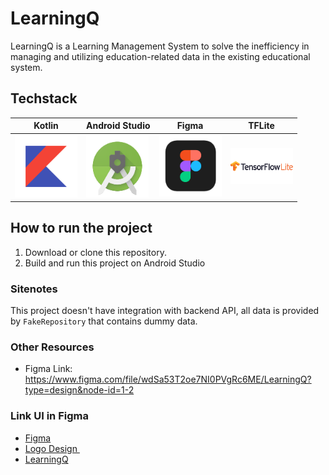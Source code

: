 # LearningQ
LearningQ is a Learning Management System to solve the inefficiency in managing and utilizing education-related data in the existing educational system.

## Techstack
| Kotlin | Android Studio | Figma | TFLite |
| --- | --- | --- | --- |
| <a href="https://kotlinlang.org/"><img width="100" src="https://github.com/CH2-PS162/.github/raw/master/assets/kotlin.png" /></a> | <a href="https://developer.android.com/studio"><img width="100" src="https://github.com/CH2-PS162/.github/raw/master/assets/android_studio.png" /></a> | <a href="https://www.figma.com/"><img width="100" src="https://github.com/CH2-PS162/.github/raw/master/assets/figma.png" /></a> | <a href="https://www.tensorflow.org/lite"><img width="100" src="https://github.com/CH2-PS162/.github/raw/master/assets/tensorflow_lite.png" /></a>  | 

## How to run the project
1. Download or clone this repository.
2. Build and run this project on Android Studio

### Sitenotes
This project doesn't have integration with backend API, all data is provided by `FakeRepository` that contains dummy data.

### Other Resources
- Figma Link: https://www.figma.com/file/wdSa53T2oe7NI0PVgRc6ME/LearningQ?type=design&node-id=1-2
### Link UI in Figma
<ul>
  <li><a href="https://www.figma.com/file/wdSa53T2oe7NI0PVgRc6ME/LearningQ">Figma </a></li>
   <li><a href="https://www.figma.com/file/wdSa53T2oe7NI0PVgRc6ME/LearningQ?type=design&node-id=0-1&mode=design&t=JfKWwAlsvRo01KM7-0">Logo Design </a></li>
  <li><a href="https://figma.com/file/wdSa53T2oe7NI0PVgRc6ME/LearningQ?type=design&node-id=1-2&mode=design&t=JfKWwAlsvRo01KM7-0">LearningQ </a></li>
</ul>
